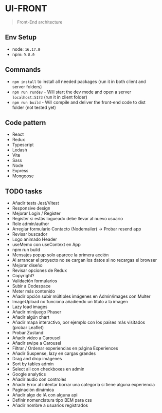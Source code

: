 # UI-FRONT

> Front-End architecture 

## Env Setup
  - node: `16.17.0`
  - npm: `9.8.0`

## Commands
  - `npm install` to install all needed packages (run it in both client and server folders)
  - `npm run rundev` - Will start the dev mode and open a server `localhost:5173` (run it in client folder)
  - `npm run build` - Will compile and deliver the front-end code to dist folder (not tested yet)

## Code pattern
  - React
  - Redux
  - Typescript
  - Lodash
  - Vite
  - Sass
  - Node
  - Express
  - Mongoose

## TODO tasks
  - Añadir tests Jest/Vitest
  - Responsive design
  - Mejorar Login / Register
  - Register si estás logueado debe llevar al nuevo usuario
  - Role admin/author
  - Arreglar formulario Contacto (Nodemailer) -> Probar resend app
  - Revisar buscador
  - Logo animado Header
  - useMemo con useContext en App
  - npm run build
  - Mensajes popup solo aparece la primera acción
  - Al arrancar el proyecto no se cargan los datos si no recargas el browser
  - Mejorar diseño
  - Revisar opciones de Redux
  - Copyright?
  - Validación formularios
  - Subir a Codespace
  - Meter más contenido
  - Añadir opción subir múltiples imágenes en Admin/images con Multer
  - ImageUpload no funciona añadiendo un título a la imagen
  - Lazy load images
  - Añadir minijuego Phaser
  - Añadir algún chart
  - Añadir mapa interactivo, por ejemplo con los países más visitados (probar Leaflet)
  - Probar Zustand
  - Añadir vídeo a Carousel
  - Añadir swipe a Carousel
  - Filtrar / Ordenar experiencias en página Experiences
  - Añadir Suspense, lazy en cargas grandes
  - Drag and drop imágenes
  - Sort by tables admin
  - Select all con checkboxes en admin
  - Google analytics
  - Añadir audio con controles
  - Añadir Error al intentar borrar una categoría si tiene alguna experiencia
  - Paginación dinámica
  - Añadir algo de IA con alguna api
  - Definir nomenclatura tipo BEM para css
  - Añadir nombre a usuarios registrados